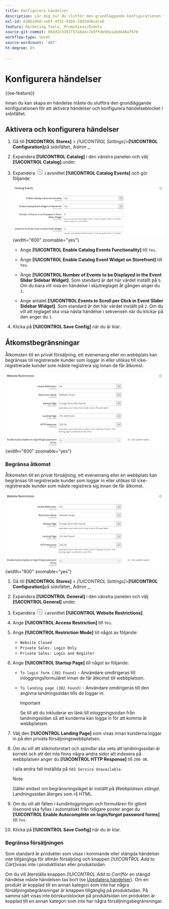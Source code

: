```yaml
---
title: Konfigurera händelser
description: Lär dig hur du slutför den grundläggande konfigurationen för att aktivera händelser och ställer in händelseblocket i butikens sidofält.
exl-id: 620b2d60-ce6f-4f31-93bb-18d3dd9cdce6
feature: Marketing Tools, Promotions/Events
source-git-commit: 084d2c3381f57a8a4c7e8ffde9da1abd4d8af670
workflow-type: tm+mt
source-wordcount: '467'
ht-degree: 0%

---
```


# Konfigurera händelser

{{ee-feature}}

Innan du kan skapa en händelse måste du slutföra den grundläggande konfigurationen för att aktivera händelser och konfigurera händelseblocket i sidofältet.

## Aktivera och konfigurera händelser

1. Gå till **[!UICONTROL Stores]** > _[!UICONTROL Settings]_>**[!UICONTROL Configuration]**&#x200B;på sidofältet_ Admin _.

1. Expandera **[!UICONTROL Catalog]** i den vänstra panelen och välj **[!UICONTROL Catalog]** under.

1. Expandera ![Expansionsväljaren](../assets/icon-display-expand.png) i avsnittet **[!UICONTROL Catalog Events]** och gör följande:

   ![Katalogkonfiguration - kataloghändelser](../configuration-reference/catalog/assets/catalog-events.png){width="600" zoomable="yes"}

   - Ange **[!UICONTROL Enable Catalog Events Functionality]** till `Yes`.

   - Ange **[!UICONTROL Enable Catalog Event Widget on Storefront]** till `Yes`.

   - Ange **[!UICONTROL Number of Events to be Displayed in the Event Slider Sidebar Widget]**. Som standard är det här värdet inställt på `5`. Om du bara vill visa en händelse i skjutreglaget åt gången anger du `1`.

   - Ange antalet **[!UICONTROL Events to Scroll per Click in Event Slider Sidebar Widget]**. Som standard är det här värdet inställt på `2`. Om du vill att reglaget ska visa nästa händelse i sekvensen när du klickar på den anger du `1`.

1. Klicka på **[!UICONTROL Save Config]** när du är klar.

## Åtkomstbegränsningar

Åtkomsten till en privat försäljning, ett evenemang eller en webbplats kan begränsas till registrerade kunder som loggar in eller utökas till icke-registrerade kunder som måste registrera sig innan de får åtkomst.

![Allmän konfiguration - webbplatsbegränsningar](../configuration-reference/general/assets/general-website-restrictions.png){width="600" zoomable="yes"}

### Begränsa åtkomst

Åtkomsten till en privat försäljning, ett evenemang eller en webbplats kan begränsas till registrerade kunder som loggar in eller utökas till icke-registrerade kunder som måste registrera sig innan de får åtkomst.

![Allmän konfiguration - webbplatsbegränsningar](../configuration-reference/general/assets/general-website-restrictions.png){width="600" zoomable="yes"}

1. Gå till **[!UICONTROL Stores]** > _[!UICONTROL Settings]_>**[!UICONTROL Configuration]**&#x200B;på sidofältet_ Admin _.

1. Expandera **[!UICONTROL General]** i den vänstra panelen och välj **[!UICONTROL General]** under.

1. Expandera ![Expansionsväljaren](../assets/icon-display-expand.png) i avsnittet **[!UICONTROL Website Restrictions]**.

1. Ange **[!UICONTROL Access Restriction]** till `Yes`.

1. Ange **[!UICONTROL Restriction Mode]** till något av följande:

   - `Website Closed`
   - `Private Sales: Login Only`
   - `Private Sales: Login and Register`

1. Ange **[!UICONTROL Startup Page]** till något av följande:

   - `To login form (302 Found)` - Användare omdirigeras till inloggningsformuläret innan de får åtkomst till webbplatsen.

   - `To landing page (302 Found)` - Användare omdirigeras till den angivna landningssidan tills de loggar in.

     >[!IMPORTANT]
     >
     >Se till att du inkluderar en länk till inloggningssidan från landningssidan så att kunderna kan logga in för att komma åt webbplatsen.

1. Välj den **[!UICONTROL Landing Page]** som visas innan kunderna loggar in på den privata försäljningswebbplatsen.

1. Om du vill att sökmotorstart och spindlar ska veta att landningssidan är korrekt och att det inte finns några andra sidor att indexera på webbplatsen anger du **[!UICONTROL HTTP Response]** till `200 OK`.

   I alla andra fall inställda på `503 Service Unavailable`.

   >[!NOTE]
   >
   >Gäller endast om begränsningsläget är inställt på _Webbplatsen stängd_. Landningssidan återges som rå HTML.

1. Om du vill att fälten i kundinloggningen och formulären för glömt lösenord ska fyllas i automatiskt från tidigare poster anger du **[!UICONTROL Enable Autocomplete on login/forgot password forms]** till `Yes`.

1. Klicka på **[!UICONTROL Save Config]** när du är klar.

### Begränsa försäljningen

Som standard är produkter som visas i kommande eller stängda händelser inte tillgängliga för allmän försäljning och knappen _[!UICONTROL Add to Cart]_&#x200B;visas inte i produktlistan eller produktsidan.

Om du vill återställa knappen _[!UICONTROL Add to Cart]_&#x200B;för en stängd händelse måste händelsen tas bort (se [Uppdatera händelser](event-create.md#update-events)). Om en produkt är kopplad till en annan kategori som inte har några försäljningsbegränsningar är knappen tillgänglig på produktsidan. På samma sätt visas inte börskursblocket på produktsidan om produkten är kopplad till en annan kategori som inte har några försäljningsbegränsningar.

